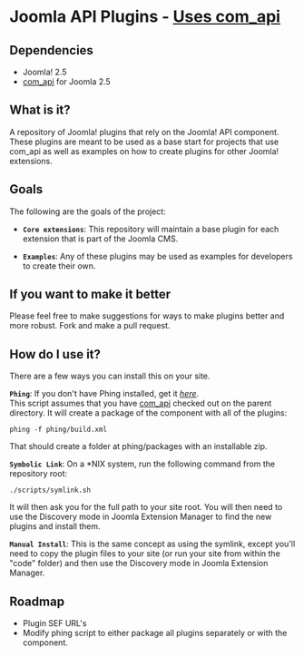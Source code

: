 Joomla API Plugins - [Uses com_api](https://github.com/rcorral/com_api)
================================

Dependencies
------------------------
* Joomla! 2.5
* [com_api](https://github.com/rcorral/com_api/tree/master) for Joomla 2.5


What is it?
---------------------------------------
A repository of Joomla! plugins that rely on the Joomla! API component.
These plugins are meant to be used as a base start for projects that use com_api as well as examples on how to create plugins for other Joomla! extensions.

Goals
--------------

The following are the goals of the project:

* **`Core extensions`**: This repository will maintain a base plugin for each extension that is part of the Joomla CMS.

* **`Examples`**: Any of these plugins may be used as examples for developers to create their own.

If you want to make it better
-----------------------------
Please feel free to make suggestions for ways to make plugins better and more robust.
Fork and make a pull request.

How do I use it?
-----------------------------
There are a few ways you can install this on your site.

**`Phing`**: If you don't have Phing installed, get it *[here](http://phing.info/trac/)*.  
This script assumes that you have [com_api](https://github.com/rcorral/com_api/tree/master) checked out on the parent directory.
It will create a package of the component with all of the plugins:

	phing -f phing/build.xml
	
That should create a folder at phing/packages with an installable zip.

**`Symbolic Link`**: On a *NIX system, run the following command from the repository root:

	./scripts/symlink.sh
	
It will then ask you for the full path to your site root.  You will then need to use the Discovery mode in Joomla Extension Manager to find the new plugins and install them.

**`Manual Install`**: This is the same concept as using the symlink, except you'll need to copy the plugin files to your site (or run your site from within the "code" folder) and then use the Discovery mode in Joomla Extension Manager.

Roadmap
-----------------------------
- Plugin SEF URL's
- Modify phing script to either package all plugins separately or with the component.

